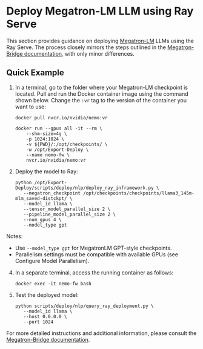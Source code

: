 # Deploy Megatron-LM LLM using Ray Serve

This section provides guidance on deploying [Megatron-LM](https://github.com/NVIDIA/Megatron-LM) LLMs using the Ray Serve. The process closely mirrors the steps outlined in the [Megatron-Bridge documentation](../mbridge/in-framework.md), with only minor differences.

## Quick Example

1. In a terminal, go to the folder where your Megatron-LM checkpoint is located. Pull and run the Docker container image using the command shown below. Change the ``:vr`` tag to the version of the container you want to use:

   ```shell
   docker pull nvcr.io/nvidia/nemo:vr

   docker run --gpus all -it --rm \
       --shm-size=4g \
       -p 1024:1024 \
       -v ${PWD}/:/opt/checkpoints/ \
       -w /opt/Export-Deploy \
       --name nemo-fw \
       nvcr.io/nvidia/nemo:vr
   ``` 

3. Deploy the model to Ray:

   ```shell
   python /opt/Export-Deploy/scripts/deploy/nlp/deploy_ray_inframework.py \
      --megatron_checkpoint /opt/checkpoints/checkpoints/llama3_145m-mlm_saved-distckpt/ \
      --model_id llama \
      --tensor_model_parallel_size 2 \
      --pipeline_model_parallel_size 2 \
      --num_gpus 4 \
      --model_type gpt
   ```

Notes:
- Use `--model_type gpt` for MegatronLM GPT-style checkpoints.
- Parallelism settings must be compatible with available GPUs (see Configure Model Parallelism).

4. In a separate terminal, access the running container as follows:

   ```shell
   docker exec -it nemo-fw bash
   ```

5. Test the deployed model:

   ```shell
   python scripts/deploy/nlp/query_ray_deployment.py \
      --model_id llama \
      --host 0.0.0.0 \
      --port 1024
   ```

For more detailed instructions and additional information, please consult the [Megatron-Bridge documentation](../mbridge/in-framework.md).